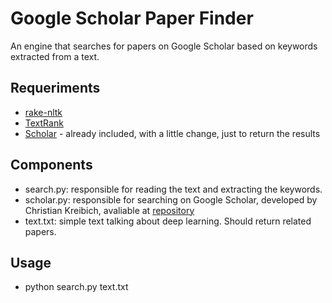 # Google Scholar Paper Finder

An engine that searches for papers on Google Scholar based on keywords extracted from a text.

## Requeriments

- [rake-nltk](https://github.com/csurfer/rake-nltk)
- [TextRank](https://github.com/davidadamojr/TextRank)
- [Scholar](https://github.com/ckreibich/scholar.py) - already included, with a little change, just to return the results

## Components

- search.py: responsible for reading the text and extracting the keywords.
- scholar.py: responsible for searching on Google Scholar, developed by Christian Kreibich, avaliable at [repository](https://github.com/ckreibich/scholar.py)
- text.txt: simple text talking about deep learning. Should return related papers.

## Usage

- python search.py text.txt
